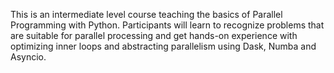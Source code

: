 This is an intermediate level course teaching the basics of Parallel Programming with Python. Participants will learn to recognize problems that are suitable for parallel processing and get hands-on experience with optimizing inner loops and abstracting parallelism using Dask, Numba and Asyncio.
